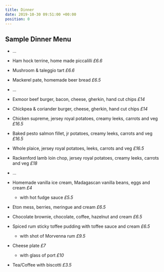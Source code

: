 ```yaml
---
title: Dinner
date: 2019-10-30 09:51:00 +00:00
position: 0
---
```


## Sample Dinner Menu

* ...

* Ham hock terrine, home made piccalilli *£6.6*

* Mushroom & taleggio tart *£6.6*

* Mackerel pate, homemade beer bread *£6.5*

* ...

* Exmoor beef burger, bacon, cheese, gherkin, hand cut chips *£14*

* Chickpea & coriander burger, cheese, gherkin, hand cut chips *£14*

* Chicken supreme, jersey royal potatoes, creamy leeks, carrots and veg *£16.5*

* Baked pesto salmon fillet, jr potatoes, creamy leeks, carrots and veg *£16.5*

* Whole plaice, jersey royal potatoes, leeks, carrots and veg *£16.5*

* Rackenford lamb loin chop, jersey royal potatoes, creamy leeks, carrots and veg *£18*

* ...

* Homemade vanilla ice cream, Madagascan vanilla beans, eggs and cream *£4*

  * with hot fudge sauce *£5.5*

* Eton mess, berries, meringue and cream *£6.5*

* Chocolate brownie, chocolate, coffee, hazelnut and cream *£6.5*

* Spiced rum sticky toffee pudding with toffee sauce and cream *£6.5*

  * with shot of Morvenna rum *£9.5*

* Cheese plate *£7*

  * with glass of port *£10*

* Tea/Coffee with biscotti *£3.5*
